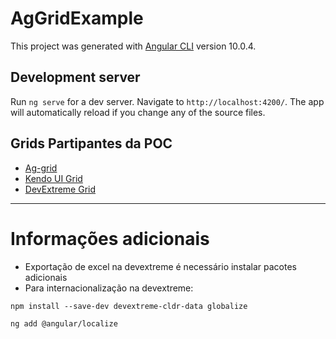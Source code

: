 # AgGridExample

This project was generated with [Angular CLI](https://github.com/angular/angular-cli) version 10.0.4.

## Development server

Run `ng serve` for a dev server. Navigate to `http://localhost:4200/`. The app will automatically reload if you change any of the source files.

## Grids Partipantes da POC
- [Ag-grid](https://www.ag-grid.com/example.php)
- [Kendo UI Grid](https://www.telerik.com/kendo-angular-ui/components/grid/)
- [DevExtreme Grid](https://js.devexpress.com/Demos/WidgetsGallery/Demo/DataGrid/Overview/Angular/Light/)

----
# Informações adicionais
- Exportação de excel na devextreme é necessário instalar pacotes adicionais
- Para internacionalização na devextreme:

`npm install --save-dev devextreme-cldr-data globalize`

`ng add @angular/localize`
